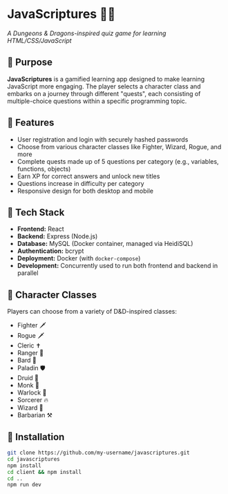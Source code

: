 # JavaScriptures 🧙‍♂️  
_A Dungeons & Dragons-inspired quiz game for learning HTML/CSS/JavaScript_

## 🎯 Purpose
**JavaScriptures** is a gamified learning app designed to make learning JavaScript more engaging. The player selects a character class and embarks on a journey through different "quests", each consisting of multiple-choice questions within a specific programming topic.

## 🧪 Features
- User registration and login with securely hashed passwords
- Choose from various character classes like Fighter, Wizard, Rogue, and more
- Complete quests made up of 5 questions per category (e.g., variables, functions, objects)
- Earn XP for correct answers and unlock new titles
- Questions increase in difficulty per category
- Responsive design for both desktop and mobile

## 🧱 Tech Stack
- **Frontend:** React
- **Backend:** Express (Node.js)
- **Database:** MySQL (Docker container, managed via HeidiSQL)
- **Authentication:** bcrypt
- **Deployment:** Docker (with `docker-compose`)
- **Development:** Concurrently used to run both frontend and backend in parallel

## 🧙 Character Classes
Players can choose from a variety of D&D-inspired classes:
- Fighter 🗡️  
- Rogue 🗡️  
- Cleric ✝️  
- Ranger 🏹  
- Bard 🎵  
- Paladin 🛡️  
- Druid 🌿  
- Monk 🥋  
- Warlock 🔮  
- Sorcerer 🔥  
- Wizard 📘
- Barbarian ⚒️

## 💾 Installation

```bash
git clone https://github.com/my-username/javascriptures.git
cd javascriptures
npm install
cd client && npm install
cd ..
npm run dev